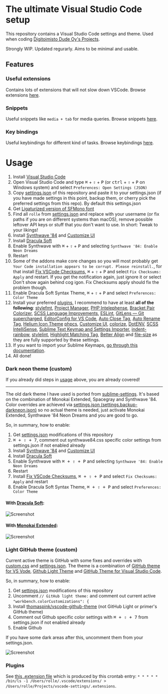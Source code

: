 # The ultimate Visual Studio Code setup

This repository contains a Visual Studio Code settings and theme.
Used when coding [Digitoimisto Dude Oy's Projects](https://github.com/digitoimistodude).

Strongly WIP.
Updated regurarly.
Aims to be minimal and usable.

## Features

### Useful extensions

Contains lots of extensions that will not slow down VSCode. Browse extensions [here](#plugins).

### Snippets

Useful snippets like `media + tab` for media queries. Browse snippets [here](https://github.com/ronilaukkarinen/vscode-settings/tree/master/snippets).

### Key bindings

Useful keybindings for different kind of tasks. Browse keybindings [here](https://github.com/ronilaukkarinen/vscode-settings/blob/master/keybindings.json).

# Usage

1. Install [Visual Studio Code](https://code.visualstudio.com/)
2. Open Visual Studio Code and type <kbd>⌘</kbd> <span>+</span> <kbd>⇧</kbd> <span>+</span> <kbd>P</kbd> (or <kbd>ctrl</kbd> <span>+</span> <kbd>⇧</kbd> <span>+</span> <kbd>P</kbd> on Windows system) and select `Preferences: Open Settings (JSON)`
3. Copy [settings.json](https://raw.githubusercontent.com/ronilaukkarinen/vscode-settings/master/settings.json) of this repository and paste it to your settings.json (if you have made settings in this point, backup them, or cherry pick the preferred settings from this repo). By default this settings.json
4. Get [Ligaturized version of SFMono font](https://github.com/lemeb/a-better-ligaturizer/blob/master/output-fonts/SFMono.ttf)
5. Find all `rolle` from [settings.json](https://raw.githubusercontent.com/ronilaukkarinen/vscode-settings/master/settings.json) and replace with your username (or fix paths if you are on different systems than macOS), remove possible leftover API keys or stuff that you don't want to use. In short: Tweak to your likings!
6. Install [Synthwave '84](https://marketplace.visualstudio.com/items?itemName=RobbOwen.synthwave-vscode) and [Customize UI](https://marketplace.visualstudio.com/items?itemName=iocave.customize-ui)
7. Install [Dracula Soft](https://marketplace.visualstudio.com/items?itemName=yomed.theme-dracula-soft)
8. Enable Synthwave with <kbd>⌘</kbd> <span>+</span> <kbd>⇧</kbd> <span>+</span> <kbd>P</kbd> and selecting `Synthwave '84: Enable Neon Dreams`
9. Restart
10. Some of the addons make core changes so you will most probably get `Your Code installation appears to be corrupt. Please reinstall.`, for that install [Fix VSCode Checksums](https://marketplace.visualstudio.com/items?itemName=lehni.vscode-fix-checksums), <kbd>⌘</kbd> <span>+</span> <kbd>⇧</kbd> <span>+</span> <kbd>P</kbd> and select `Fix Checksums: Apply` and restart. If you get the notification again, just ignore it or select Don't show again behind cog igon. Fix Checksums apply should fix the problem though.
11. Enable Dracula Soft Syntax Theme, <kbd>⌘</kbd> <span>+</span> <kbd>⇧</kbd> <span>+</span> <kbd>P</kbd> and select `Preferences: Color Theme`
12. Install your preferred [plugins](#plugins), I recommend to have at least **all of the following**: [stylefmt](https://marketplace.visualstudio.com/items?itemName=ronilaukkarinen.vscode-stylefmt), [Project Manager](https://marketplace.visualstudio.com/items?itemName=alefragnani.project-manager), [PHP Intelephense](https://marketplace.visualstudio.com/items?itemName=bmewburn.vscode-intelephense-client), [Bracket Pair Colorizer](https://marketplace.visualstudio.com/items?itemName=coenraads.bracket-pair-colorizer), [SCSS Language Improvements](https://marketplace.visualstudio.com/items?itemName=cssinate.scss-language-improvements), [ESLint](https://marketplace.visualstudio.com/items?itemName=dbaeumer.vscode-eslint), [GitLens — Git supercharged](https://marketplace.visualstudio.com/items?itemName=eamodio.gitlens), [EditorConfig for VS Code](https://marketplace.visualstudio.com/items?itemName=EditorConfig.EditorConfig), [Auto Close Tag](https://marketplace.visualstudio.com/items?itemName=formulahendry.auto-close-tag), [Auto Rename Tag](https://marketplace.visualstudio.com/items?itemName=formulahendry.auto-rename-tag), [Helium Icon Theme](https://marketplace.visualstudio.com/items?itemName=helgardrichard.helium-icon-theme) [phpcs](https://marketplace.visualstudio.com/items?itemName=ikappas.phpcs), [Customize UI](https://marketplace.visualstudio.com/items?itemName=iocave.customize-ui), [colorize](https://marketplace.visualstudio.com/items?itemName=kamikillerto.vscode-colorize), [DotENV](https://marketplace.visualstudio.com/items?itemName=mikestead.dotenv), [SCSS IntelliSense](https://marketplace.visualstudio.com/items?itemName=mrmlnc.vscode-scss), [Sublime Text Keymap and Settings Importer](https://marketplace.visualstudio.com/items?itemName=ms-vscode.sublime-keybindings), [indent-rainbow](https://marketplace.visualstudio.com/items?itemName=oderwat.indent-rainbow), [stylelint](https://marketplace.visualstudio.com/items?itemName=stylelint.vscode-stylelint), [Highlight Matching Tag](https://marketplace.visualstudio.com/items?itemName=vincaslt.highlight-matching-tag), [Better Align](https://marketplace.visualstudio.com/items?itemName=wwm.better-align) and [file-size](https://marketplace.visualstudio.com/items?itemName=zh9528.file-size) as they are fully supported by these settings.
13. If you want to import your Sublime Keymaps, [go through this documentation](https://marketplace.visualstudio.com/items?itemName=ms-vscode.sublime-keybindings).
14. All done!

### Dark neon theme (custom)

If you already did steps in [usage](#usage) above, you are already covered!

--- 

The old dark theme I have used is ported from [sublime-settings](https://github.com/digitoimistodude/sublime-settings). It's based on the combination of Monokai Extended, Spacegray and Synthwave '84. Color overrides are achieved via [settings.json (settings.backup-darkneon.json)](https://github.com/ronilaukkarinen/vscode-settings/blob/master/settings.backup-darkneon.json) so no actual theme is needed, just activate Monokai Extended, Synthwave '84 Neon Dreams and you are good to go.

So, in summary, how to enable:

1. Get [settings.json](https://raw.githubusercontent.com/ronilaukkarinen/vscode-settings/master/settings.json) modifications of this repository
2. <kbd><kbd>⌘</kbd> <span>+</span> <kbd>⇧</kbd> <span>+</span> <kbd>7</kbd></kbd>, comment out synthwave84.css specific color settings from settings.json if not enabled already
3. Install [Synthwave '84](https://marketplace.visualstudio.com/items?itemName=RobbOwen.synthwave-vscode) and [Customize UI](https://marketplace.visualstudio.com/items?itemName=iocave.customize-ui)
4. Install [Dracula Soft](https://marketplace.visualstudio.com/items?itemName=yomed.theme-dracula-soft)
5. Enable Synthwave with <kbd><kbd>⌘</kbd> <span>+</span> <kbd>⇧</kbd> <span>+</span> <kbd>P</kbd></kbd> and selecting `Synthwave '84: Enable Neon Dreams`
6. Restart
7. Install [Fix VSCode Checksums](https://marketplace.visualstudio.com/items?itemName=lehni.vscode-fix-checksums), <kbd><kbd>⌘</kbd> <span>+</span> <kbd>⇧</kbd> <span>+</span> <kbd>P</kbd></kbd> and select `Fix Checksums: Apply` and restart
8. Enable Dracula Soft Syntax Theme, <kbd><kbd>⌘</kbd> <span>+</span> <kbd>⇧</kbd> <span>+</span> <kbd>P</kbd></kbd> and select `Preferences: Color Theme`

#### With [Dracula Soft](https://marketplace.visualstudio.com/items?itemName=yomed.theme-dracula-soft):
![Screenshot](https://i.imgur.com/yim4rNQ.png "Screenshot")

#### With [Monokai Extended](https://marketplace.visualstudio.com/items?itemName=SuperPaintman.monokai-extended):
![Screenshot](https://i.imgur.com/8m8ESKo.png "Screenshot")

### Light GitHub theme (custom)

Current active theme is GitHub with some fixes and overrides with [custom.css](https://github.com/ronilaukkarinen/vscode-settings/blob/master/custom.css) and [settings.json](https://github.com/ronilaukkarinen/vscode-settings/blob/master/settings.json). The theme is a combination of [GitHub theme for VS Vode](https://github.com/primer/github-vscode-theme), [Github Light Theme](https://github.com/chuling/vscode-theme-github-light) and [GitHub Theme for Visual Studio Code](https://github.com/thomaspink/vscode-github-theme).

So, in summary, how to enable:

1. Get [settings.json](https://raw.githubusercontent.com/ronilaukkarinen/vscode-settings/master/settings.json) modifications of this repository
2. Uncomment `// GitHub light theme:` and comment out current active `"workbench.colorCustomizations": {`
3. Install [thomaspink/vscode-github-theme](https://github.com/thomaspink/vscode-github-theme) (not GitHub Light or primer's GitHub theme)
4. Comment out Github specific color settings with <kbd><kbd>⌘</kbd> <span>+</span> <kbd>⇧</kbd> <span>+</span> <kbd>7</kbd></kbd> from settings.json if not enabled already
5. Enable Github

If you have some dark areas after this, uncomment them from your settings.json.

![Screenshot](https://i.imgur.com/X7NYkhm.png "Screenshot")

### Plugins

See [this .extension file](https://github.com/ronilaukkarinen/vscode-settings/blob/master/.extensions) which is produced by this crontab entry: `* * * * * /bin/ls -1 /Users/rolle/.vscode/extensions/ > /Users/rolle/Projects/vscode-settings/.extensions`.
